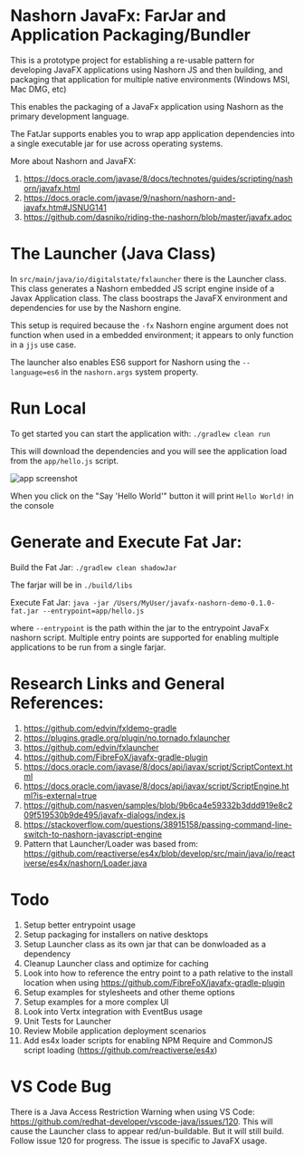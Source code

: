 # Nashorn JavaFx: FarJar and Application Packaging/Bundler

This is a prototype project for establishing a re-usable pattern for developing JavaFX applications using Nashorn JS and then building, and packaging that application for multiple native environments (Windows MSI, Mac DMG, etc)

This enables the packaging of a JavaFx application using Nashorn as the primary development language.

The FatJar supports enables you to wrap app application dependencies into a single executable jar for use across operating systems.

More about Nashorn and JavaFX:
1. https://docs.oracle.com/javase/8/docs/technotes/guides/scripting/nashorn/javafx.html
1. https://docs.oracle.com/javase/9/nashorn/nashorn-and-javafx.htm#JSNUG141
1. https://github.com/dasniko/riding-the-nashorn/blob/master/javafx.adoc


# The Launcher (Java Class)

In `src/main/java/io/digitalstate/fxlauncher` there is the Launcher class.  This class generates a Nashorn embedded JS script engine inside of a Javax Application class.  The class boostraps the JavaFX environment and dependencies for use by the Nashorn engine.

This setup is required because the `-fx` Nashorn engine argument does not function when used in a embedded environment; it appears to only function in a `jjs` use case.

The launcher also enables ES6 support for Nashorn using the `--language=es6` in the `nashorn.args` system property.

# Run Local

To get started you can start the application with: `./gradlew clean run`

This will download the dependencies and you will see the application load from the `app/hello.js` script.

![app screenshot](.docs/app_screenshot.png)

When you click on the "Say 'Hello World'" button it will print `Hello World!` in the console

# Generate and Execute Fat Jar:

Build the Fat Jar: `./gradlew clean shadowJar`

The farjar will be in `./build/libs`

Execute Fat Jar: `java -jar /Users/MyUser/javafx-nashorn-demo-0.1.0-fat.jar --entrypoint=app/hello.js`

where `--entrypoint` is the path within the jar to the entrypoint JavaFx nashorn script.  Multiple entry points are supported for enabling multiple applications to be run from a single farjar.



# Research Links and General References:

1. https://github.com/edvin/fxldemo-gradle
1. https://plugins.gradle.org/plugin/no.tornado.fxlauncher
1. https://github.com/edvin/fxlauncher
1. https://github.com/FibreFoX/javafx-gradle-plugin
1. https://docs.oracle.com/javase/8/docs/api/javax/script/ScriptContext.html
1. https://docs.oracle.com/javase/8/docs/api/javax/script/ScriptEngine.html?is-external=true
1. https://github.com/nasven/samples/blob/9b6ca4e59332b3ddd919e8c209f519530b9de495/javafx-dialogs/index.js
1. https://stackoverflow.com/questions/38915158/passing-command-line-switch-to-nashorn-javascript-engine
1. Pattern that Launcher/Loader was based from: https://github.com/reactiverse/es4x/blob/develop/src/main/java/io/reactiverse/es4x/nashorn/Loader.java



# Todo

1. Setup better entrypoint usage
1. Setup packaging for installers on native desktops
1. Setup Launcher class as its own jar that can be donwloaded as a dependency
1. Cleanup Launcher class and optimize for caching
1. Look into how to reference the entry point to a path relative to the install location when using https://github.com/FibreFoX/javafx-gradle-plugin
1. Setup examples for stylesheets and other theme options
1. Setup examples for a more complex UI
1. Look into Vertx integration with EventBus usage
1. Unit Tests for Launcher
1. Review Mobile application deployment scenarios
1. Add es4x loader scripts for enabling NPM Require and CommonJS script loading (https://github.com/reactiverse/es4x)


# VS Code Bug

There is a Java Access Restriction Warning when using VS Code: https://github.com/redhat-developer/vscode-java/issues/120.  This will cause the Launcher class to appear red/un-buildable.  But it will still build.  Follow issue 120 for progress.  The issue is specific to JavaFX usage.